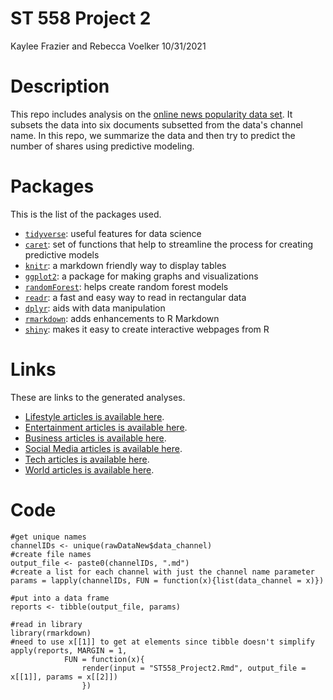 ST 558 Project 2
================
Kaylee Frazier and Rebecca Voelker
10/31/2021

# Description

This repo includes analysis on the [online news popularity data set](https://archive.ics.uci.edu/ml/datasets/Online+News+Popularity). It subsets the data into six documents subsetted from the data's channel name. In this repo, we summarize the data and then try to predict the number of shares using predictive modeling. 

# Packages

This is the list of the packages used.
- [`tidyverse`](https://www.tidyverse.org/): useful features for data
    science
- [`caret`](https://cran.r-project.org/web/packages/caret/vignettes/caret.html): set of functions that help to streamline the process for creating predictive models
- [`knitr`](https://cran.r-project.org/web/packages/knitr/index.html): a markdown friendly way to display tables
- [`ggplot2`](https://ggplot2.tidyverse.org/): a package for making graphs and visualizations
- [`randomForest`](https://www.rdocumentation.org/packages/randomForest/versions/4.6-14/topics/randomForest): helps create random forest models
- [`readr`](https://readr.tidyverse.org/): a fast and easy way to read in rectangular data
- [`dplyr`](https://dplyr.tidyverse.org/): aids with data manipulation
- [`rmarkdown`](https://www.rdocumentation.org/packages/rmarkdown/versions/1.7): adds enhancements to R Markdown
- [`shiny`](https://shiny.rstudio.com/): makes it easy to create interactive webpages from R
    
# Links 

These are links to the generated analyses.
- [Lifestyle articles is available here](https://kafrazi2.github.io/Project-2/Lifestyle.html).
- [Entertainment articles is available here](https://kafrazi2.github.io/Project-2/Entertainment.html).
- [Business articles is available here](https://kafrazi2.github.io/Project-2/Business.html).
- [Social Media articles is available here](https://kafrazi2.github.io/Project-2/Social-Media.html).
- [Tech articles is available here](https://kafrazi2.github.io/Project-2/Tech.html).
- [World articles is available here](https://kafrazi2.github.io/Project-2/World.html).

# Code

```{r}
#get unique names
channelIDs <- unique(rawDataNew$data_channel)
#create file names
output_file <- paste0(channelIDs, ".md")
#create a list for each channel with just the channel name parameter
params = lapply(channelIDs, FUN = function(x){list(data_channel = x)})

#put into a data frame
reports <- tibble(output_file, params)
```

```{r}
#read in library
library(rmarkdown)
#need to use x[[1]] to get at elements since tibble doesn't simplify
apply(reports, MARGIN = 1, 
            FUN = function(x){
                render(input = "ST558_Project2.Rmd", output_file = x[[1]], params = x[[2]])
                })
```

